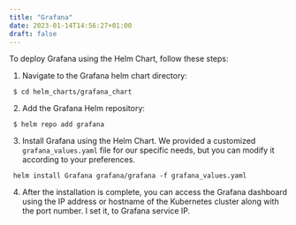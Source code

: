 ```yaml
---
title: "Grafana"
date: 2023-01-14T14:56:27+01:00
draft: false
---
```


To deploy Grafana using the Helm Chart, follow these steps:

1. Navigate to the Grafana helm chart directory:

```
 $ cd helm_charts/grafana_chart

```

2. Add the Grafana Helm repository:

```
 $ helm repo add grafana
```

3. Install Grafana using the Helm Chart. We provided a customized `grafana_values.yaml` file for our specific needs, but you can modify it according to your preferences.

```
 helm install Grafana grafana/grafana -f grafana_values.yaml

```

4. After the installation is complete, you can access the Grafana dashboard using the IP address or hostname of the Kubernetes cluster along with the port number. I set it, to Grafana service IP.